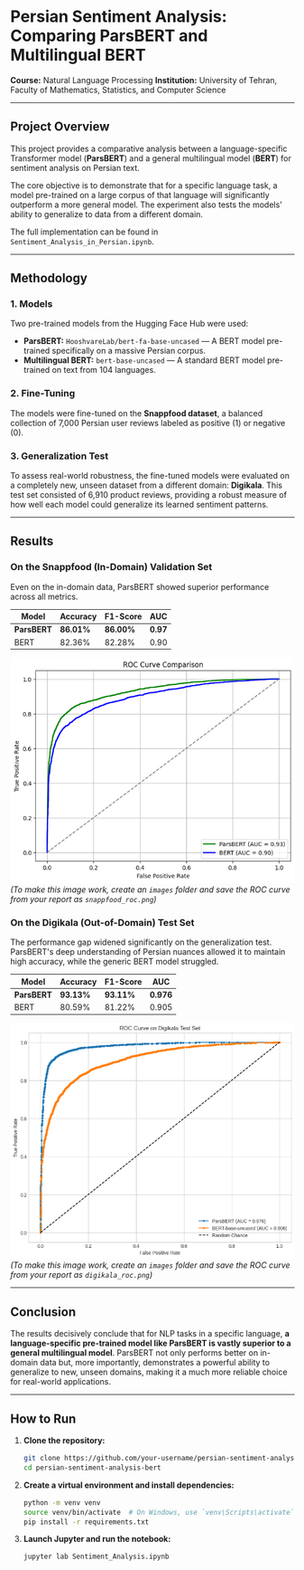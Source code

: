 # Persian Sentiment Analysis: Comparing ParsBERT and Multilingual BERT

**Course:** Natural Language Processing 
**Institution:** University of Tehran, Faculty of Mathematics, Statistics, and Computer Science

---

## Project Overview

This project provides a comparative analysis between a language-specific Transformer model (**ParsBERT**) and a general multilingual model (**BERT**) for sentiment analysis on Persian text.

The core objective is to demonstrate that for a specific language task, a model pre-trained on a large corpus of that language will significantly outperform a more general model. The experiment also tests the models' ability to generalize to data from a different domain.

The full implementation can be found in `Sentiment_Analysis_in_Persian.ipynb`.

---

## Methodology

### 1. Models
Two pre-trained models from the Hugging Face Hub were used:
- **ParsBERT:** `HooshvareLab/bert-fa-base-uncased` — A BERT model pre-trained specifically on a massive Persian corpus.
- **Multilingual BERT:** `bert-base-uncased` — A standard BERT model pre-trained on text from 104 languages.

### 2. Fine-Tuning
The models were fine-tuned on the **Snappfood dataset**, a balanced collection of 7,000 Persian user reviews labeled as positive (1) or negative (0).

### 3. Generalization Test
To assess real-world robustness, the fine-tuned models were evaluated on a completely new, unseen dataset from a different domain: **Digikala**. This test set consisted of 6,910 product reviews, providing a robust measure of how well each model could generalize its learned sentiment patterns.

---

## Results

### On the Snappfood (In-Domain) Validation Set
Even on the in-domain data, ParsBERT showed superior performance across all metrics.

| Model      | Accuracy | F1-Score | AUC  |
| ---------- | -------- | -------- | ---- |
| **ParsBERT** | **86.01%** | **86.00%** | **0.97** |
| BERT       | 82.36%   | 82.28%   | 0.90 |

![ROC Curve on Snappfood](images/snappfood_roc.png)
*(To make this image work, create an `images` folder and save the ROC curve from your report as `snappfood_roc.png`)*

### On the Digikala (Out-of-Domain) Test Set
The performance gap widened significantly on the generalization test. ParsBERT's deep understanding of Persian nuances allowed it to maintain high accuracy, while the generic BERT model struggled.

| Model      | Accuracy | F1-Score | AUC    |
| ---------- | -------- | -------- | ------ |
| **ParsBERT** | **93.13%** | **93.11%** | **0.976** |
| BERT       | 80.59%   | 81.22%   | 0.905  |

![ROC Curve on Digikala](images/digikala_roc.png)
*(To make this image work, create an `images` folder and save the ROC curve from your report as `digikala_roc.png`)*

---

## Conclusion

The results decisively conclude that for NLP tasks in a specific language, **a language-specific pre-trained model like ParsBERT is vastly superior to a general multilingual model**. ParsBERT not only performs better on in-domain data but, more importantly, demonstrates a powerful ability to generalize to new, unseen domains, making it a much more reliable choice for real-world applications.

---

## How to Run

1.  **Clone the repository:**
    ```bash
    git clone https://github.com/your-username/persian-sentiment-analysis-bert.git
    cd persian-sentiment-analysis-bert
    ```

2.  **Create a virtual environment and install dependencies:**
    ```bash
    python -m venv venv
    source venv/bin/activate  # On Windows, use `venv\Scripts\activate`
    pip install -r requirements.txt
    ```

3.  **Launch Jupyter and run the notebook:**
    ```bash
    jupyter lab Sentiment_Analysis.ipynb
    ```
